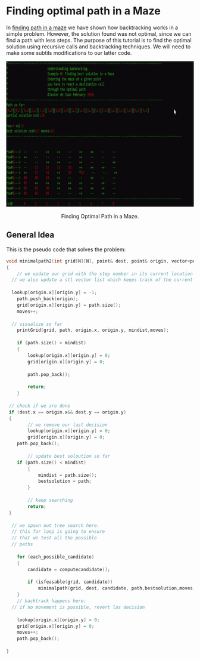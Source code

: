 
# Finding optimal path in a Maze

In [finding path in a maze](https://github.com/javierdejuan/backtracking-Tutorial/tree/master/solving%20a%20maze) we have shown how backtracking works in a simple problem. However, the solution found was not optimal, since we can find a path with less steps.
The purpose of this tutorial is to find the optimal solution using recursive calls and backtracking techniques. We will need to make some subtils modifications to our latter code.

<p align="center">
  <img width="520" height="390"  src="https://github.com/javierdejuan/backtracking-Tutorial/blob/master/optimal%20path%20in%20a%20maze/img/bestsolution.gif">
</p>
<p align="center">
Finding Optimal Path in a Maze.
</p>

## General Idea

This is the pseudo code that solves the problem:

```c
void minimalpath2(int grid[N][N], point& dest, point& origin, vector<point>& path, vector<point>& bestsolution,int& moves,int& mindist)
{
	// we update our grid with the step number in its current location
  // we also update a stl vector list which keeps track of the current path so far
	
  lookup[origin.x][origin.y] = -1;
	path.push_back(origin);
	grid[origin.x][origin.y] = path.size();
	moves++;
	
  // visualize so far
	printGrid(grid, path, origin.x, origin.y, mindist,moves);

	if (path.size() > mindist)
	{
		lookup[origin.x][origin.y] = 0;
		grid[origin.x][origin.y] = 0;

		path.pop_back();

		return;
	}

 // check if we are done
 if (dest.x == origin.x&& dest.y == origin.y)
 {
		// we remove our last decision
		lookup[origin.x][origin.y] = 0;
		grid[origin.x][origin.y] = 0;
    path.pop_back();

		// update best soloution so far
    if (path.size() < mindist)
		{
			mindist = path.size();
			bestsolution = path;
		}

		// keep searching
		return;
 }

  // we spawn out tree search here. 
  // this for loop is going to ensure
  // that we test all the possible 
  // paths
  
	for (each_possible_candidate)
	{
		candidate = computecandidate();
    
		if (isfeasable(grid, candidate))
			minimalpath(grid, dest, candidate, path,bestsolution,moves,mindist);
	}
	// backtrack happens here:
  // if no movement is possible, revert las decision
  
	lookup[origin.x][origin.y] = 0;
	grid[origin.x][origin.y] = 0;
	moves++;
	path.pop_back();

}


```

